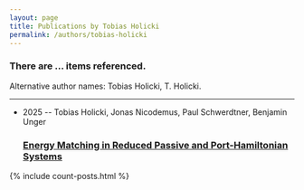```yaml
---
layout: page
title: Publications by Tobias Holicki
permalink: /authors/tobias-holicki
---
```


<h3 id="number-posts">There are ... items referenced.</h3>
<p id='info-authors'>Alternative author names: Tobias Holicki, T. Holicki.</p>
<hr />
<ul class="post-list">
<li><span class='post-meta'>2025 -- Tobias Holicki, Jonas Nicodemus, Paul Schwerdtner, Benjamin Unger</span><h3><a class='post-link' href="{{ site.baseurl }}/energy-matching-in-reduced-passive-and-port-hamiltonian-systems">Energy Matching in Reduced Passive and Port-Hamiltonian Systems</a></h3></li>

</ul>
{% include count-posts.html %}
